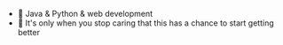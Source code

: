 - 👋 Java & Python & web development
- 🌱 It's only when you stop caring that this has a chance to start getting better
